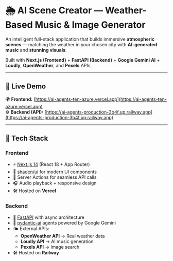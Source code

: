 # 🌦️ AI Scene Creator — Weather-Based Music & Image Generator

An intelligent full-stack application that builds immersive **atmospheric scenes** — matching the weather in your chosen city with **AI-generated music** and **stunning visuals**.  

Built with **Next.js (Frontend)** + **FastAPI (Backend)** + **Google Gemini AI** + **Loudly**, **OpenWeather**, and **Pexels** APIs.

---

## 🚀 Live Demo
🌍 **Frontend:** [https://ai-agents-ten-azure.vercel.app](https://ai-agents-ten-azure.vercel.app)  
⚙️ **Backend (API):** [https://ai-agents-production-3b4f.up.railway.app](https://ai-agents-production-3b4f.up.railway.app)

---

## 🧩 Tech Stack

### **Frontend**
- ⚡ [Next.js 14](https://nextjs.org/) (React 18 + App Router)
- 🎨 [shadcn/ui](https://ui.shadcn.com/) for modern UI components
- 💬 Server Actions for seamless API calls
- 🎧 Audio playback + responsive design
- 🛠️ Hosted on **Vercel**

### **Backend**
- 🧠 [FastAPI](https://fastapi.tiangolo.com/) with async architecture
- 🤖 [pydantic-ai](https://github.com/pydantic/pydantic-ai) agents powered by Google Gemini
- 🌤️ External APIs:
  - **OpenWeather API** → Real weather data
  - **Loudly API** → AI music generation
  - **Pexels API** → Image search
- 🛠️ Hosted on **Railway**
